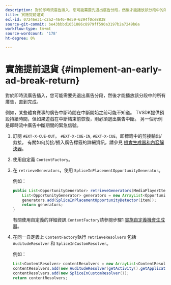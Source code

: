 ```yaml
---
description: 對於即時流廣告插入，您可能需要先退出廣告分段，然後才能播放該分段中的所有廣告，直到完成。
title: 實施提前退貨
exl-id: 07246e31-c2a2-4646-9e59-6294f0ce8838
source-git-commit: be43bbbd1051886c8979ff590a3197b2a7249b6a
workflow-type: tm+mt
source-wordcount: '178'
ht-degree: 0%

---
```


# 實施提前退貨 {#implement-an-early-ad-break-return}

對於即時流廣告插入，您可能需要先退出廣告分段，然後才能播放該分段中的所有廣告，直到完成。

例如，某些體育賽事的廣告中斷時間在中斷開始之前可能不知道。 TVSDK提供預設持續時間，但如果遊戲在中斷結束前恢復，則必須退出廣告中斷。 另一個示例是即時流中廣告中斷期間的緊急信號。

1. 訂閱 `#EXT-X-CUE-OUT`。 `#EXT-X-CUE-IN`, `#EXT-X-CUE`，即標籤中的剪接輸出/剪接。
有關如何剪接/插入廣告標籤的詳細資訊，請參見 [機會生成器和內容解決器](../../ad-insertion/content-resolver/android-3x-content-resolver.md)。
1. 使用自定義 `ContentFactory`。
1. 在 `retrieveGenerators`，使用 `SpliceInPlacementOpportunityGenerator`。

   例如：

   ```java
   public List<OpportunityGenerator> retrieveGenerators(MediaPlayerItem item) { 
       List<OpportunityGenerator> generators = new ArrayList<OpportunityGenerator>(); 
       generators.add(SpliceInPlacementOpportunityDetector(item)); 
       return generators; 
   }
   ```

   有關使用自定義的詳細資訊 `ContentFactory`請參閱步驟1 [實施自定義機會生成器](../../ad-insertion/content-resolver/android-3x-opp-detector-impl-android.md)。

1. 在同一自定義上 `ContentFactory`執行 `retrieveResolvers` 包括 `AuditudeResolver` 和 `SpliceInCustomResolver`。

   例如：

   ```java
   List<ContentResolver> contentResolvers = new ArrayList<ContentResolver>(); 
   contentResolvers.add(new AuditudeResolver(getActivity().getApplicationContext())); 
   contentResolvers.add(new SpliceInCustomResolver()); 
   return contentResolvers;
   ```

